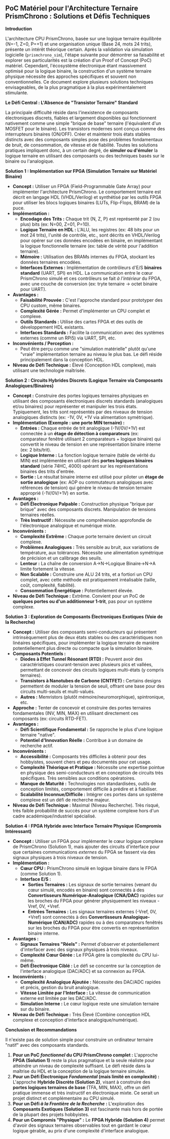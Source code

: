 ## PoC Matériel pour l'Architecture Ternaire PrismChrono : Solutions et Défis Techniques

**Introduction**

L'architecture CPU PrismChrono, basée sur une logique ternaire équilibrée {N=-1, Z=0, P=+1} et une organisation unique (Base 24, mots 24 trits), présente un intérêt théorique certain. Après la validation via simulation logicielle (`prismchrono_sim`), l'étape suivante pour démontrer sa faisabilité et explorer ses particularités est la création d'un Proof of Concept (PoC) matériel. Cependant, l'écosystème électronique étant massivement optimisé pour la logique binaire, la construction d'un système ternaire physique nécessite des approches spécifiques et souvent non conventionnelles. Ce document explore plusieurs solutions techniques envisageables, de la plus pragmatique à la plus expérimentalement stimulante.

**Le Défi Central : L'Absence de "Transistor Ternaire" Standard**

La principale difficulté réside dans l'inexistence de composants électroniques discrets, fiables et largement disponibles qui fonctionnent nativement comme une simple "brique de base" ternaire (l'équivalent d'un MOSFET pour le binaire). Les transistors modernes sont conçus comme des interrupteurs binaires (ON/OFF). Créer et maintenir trois états stables distincts avec des composants simples pose des problèmes fondamentaux de bruit, de consommation, de vitesse et de fiabilité. Toutes les solutions pratiques impliquent donc, à un certain degré, de **simuler ou d'émuler** la logique ternaire en utilisant des composants ou des techniques basés sur le binaire ou l'analogique.

**Solution 1 : Implémentation sur FPGA (Simulation Ternaire sur Matériel Binaire)**

*   **Concept :** Utiliser un FPGA (Field-Programmable Gate Array) pour implémenter l'architecture PrismChrono. Le comportement ternaire est décrit en langage HDL (VHDL/Verilog) et synthétisé par les outils FPGA pour utiliser les blocs logiques binaires (LUTs, Flip-Flops, BRAM) de la puce.
*   **Implémentation :**
    *   **Encodage des Trits :** Chaque trit {N, Z, P} est représenté par 2 (ou plus) bits (ex: N=00, Z=01, P=10).
    *   **Logique Ternaire en HDL :** L'ALU, les registres (ex: 48 bits pour un mot 24 trits), l'unité de contrôle, etc., sont décrits en VHDL/Verilog pour opérer sur ces données encodées en binaire, en implémentant la logique fonctionnelle ternaire (ex: table de vérité pour l'addition ternaire).
    *   **Mémoire :** Utilisation des BRAMs internes du FPGA, stockant les données ternaires encodées.
    *   **Interfaces Externes :** Implémentation de contrôleurs d'E/S **binaires standard** (UART, SPI) en HDL. La communication entre le cœur PrismChrono simulé et ces contrôleurs se fait *à l'intérieur* du FPGA, avec une couche de conversion (ex: tryte ternaire -> octet binaire pour UART).
*   **Avantages :**
    *   **Faisabilité Prouvée :** C'est l'approche standard pour prototyper des CPU custom, même binaires.
    *   **Complexité Gérée :** Permet d'implémenter un CPU complet et complexe.
    *   **Outils Standards :** Utilise des cartes FPGA et des outils de développement HDL existants.
    *   **Interfaces Standards :** Facilite la communication avec des systèmes externes (comme un RPi5) via UART, SPI, etc.
*   **Inconvénients / Perception :**
    *   Peut être perçu comme une "simulation matérielle" plutôt qu'une "vraie" implémentation ternaire au niveau le plus bas. Le défi réside principalement dans la conception HDL.
*   **Niveau de Défi Technique :** Élevé (Conception HDL complexe), mais utilisant une technologie maîtrisée.

**Solution 2 : Circuits Hybrides Discrets (Logique Ternaire via Composants Analogiques/Binaires)**

*   **Concept :** Construire des portes logiques ternaires physiques en utilisant des composants électroniques discrets standards (analogiques et/ou binaires) pour représenter et manipuler les trois états. Typiquement, les trits sont représentés par des niveaux de tension analogiques distincts (ex: -1V, 0V, +1V via alimentation symétrique).
*   **Implémentation (Exemple : une porte MIN ternaire) :**
    *   **Entrées :** Chaque entrée de trit analogique (-1V/0V/+1V) est connectée à un **étage de détection à comparateurs** (ex: comparateur fenêtré utilisant 2 comparateurs + logique binaire) qui convertit le niveau de tension en une représentation binaire interne (ex: 2 bits/trit).
    *   **Logique Interne :** La fonction logique ternaire (table de vérité du MIN) est implémentée en utilisant des **portes logiques binaires standard** (série 74HC, 4000) opérant sur les représentations binaires des trits d'entrée.
    *   **Sortie :** Le résultat binaire interne est utilisé pour piloter un **étage de sortie analogique** (ex: AOP ou commutateurs analogiques avec références de tension) qui génère le niveau de tension ternaire approprié (-1V/0V/+1V) en sortie.
*   **Avantages :**
    *   **Défi Électronique Palpable :** Construction physique "brique par brique" avec des composants discrets. Manipulation de tensions ternaires réelles.
    *   **Très Instructif :** Nécessite une compréhension approfondie de l'électronique analogique et numérique mixte.
*   **Inconvénients :**
    *   **Complexité Extrême :** Chaque porte ternaire devient un circuit complexe.
    *   **Problèmes Analogiques :** Très sensible au bruit, aux variations de température, aux tolérances. Nécessite une alimentation symétrique de précision et un calibrage des seuils.
    *   **Lenteur :** La chaîne de conversion A->N->Logique Binaire->N->A limite fortement la vitesse.
    *   **Non Scalable :** Construire une ALU 24 trits, et a fortiori un CPU complet, avec cette méthode est pratiquement irréalisable (taille, coût, complexité, fiabilité).
    *   **Consommation Énergétique :** Potentiellement élevée.
*   **Niveau de Défi Technique :** Extrême. Convient pour un PoC de **quelques portes ou d'un additionneur 1-trit**, pas pour un système complexe.

**Solution 3 : Exploration de Composants Électroniques Exotiques (Voie de la Recherche)**

*   **Concept :** Utiliser des composants semi-conducteurs qui présentent intrinsèquement plus de deux états stables ou des caractéristiques non linéaires spécifiques, pour implémenter la logique ternaire de manière potentiellement plus directe ou compacte que la simulation binaire.
*   **Composants Potentiels :**
    *   **Diodes à Effet Tunnel Résonant (RTD) :** Peuvent avoir des caractéristiques courant-tension avec plusieurs pics et vallées, permettant de concevoir des circuits logiques multi-états (y compris ternaires).
    *   **Transistors à Nanotubes de Carbone (CNTFET) :** Certains designs permettent de moduler la tension de seuil, offrant une base pour des circuits multi-seuils et multi-valués.
    *   **Autres :** Memristors (plutôt mémoire/neuromorphique), spintronique, etc.
*   **Approche :** Tenter de concevoir et construire des portes ternaires fondamentales (INV, MIN, MAX) en utilisant directement ces composants (ex: circuits RTD-FET).
*   **Avantages :**
    *   **Défi Scientifique Fondamental :** Se rapproche le plus d'une logique ternaire "native".
    *   **Potentiel d'Innovation Réelle :** Contribue à un domaine de recherche actif.
*   **Inconvénients :**
    *   **Accessibilité :** Composants très difficiles à obtenir pour des hobbyistes, souvent chers et peu documentés pour cet usage.
    *   **Complexité Théorique et Pratique :** Nécessite une expertise pointue en physique des semi-conducteurs et en conception de circuits très spécifiques. Très sensibles aux conditions opératoires.
    *   **Manque de Maturité :** Technologies non standardisées, outils de conception limités, comportement difficile à prédire et à fiabiliser.
    *   **Scalabilité Inconnue/Difficile :** Intégrer ces portes dans un système complexe est un défi de recherche majeur.
*   **Niveau de Défi Technique :** Maximal (Niveau Recherche). Très risqué, très faible probabilité de succès pour un système complexe hors d'un cadre académique/industriel spécialisé.

**Solution 4 : FPGA Hybride avec Interface Ternaire Physique (Compromis Intéressant)**

*   **Concept :** Utiliser un FPGA pour implémenter le cœur logique complexe de PrismChrono (Solution 1), mais ajouter des circuits d'interface pour que certaines communications *externes* du FPGA se fassent via des signaux physiques à trois niveaux de tension.
*   **Implémentation :**
    *   **Cœur CPU :** PrismChrono simulé en logique binaire dans le FPGA (comme Solution 1).
    *   **Interface E/S :**
        *   **Sorties Ternaires :** Les signaux de sortie ternaires (venant du cœur simulé, encodés en binaire) sont connectés à des **Convertisseurs Numérique-Analogique (CNA/DAC)** rapides sur les broches du FPGA pour générer physiquement les niveaux -Vref, 0V, +Vref.
        *   **Entrées Ternaires :** Les signaux ternaires externes (-Vref, 0V, +Vref) sont connectés à des **Convertisseurs Analogique-Numérique (CAN/ADC)** rapides ou à des comparateurs fenêtrés sur les broches du FPGA pour être convertis en représentation binaire interne.
*   **Avantages :**
    *   **Signaux Ternaires "Réels" :** Permet d'observer et potentiellement d'interfacer avec des signaux physiques à trois niveaux.
    *   **Complexité Cœur Gérée :** Le FPGA gère la complexité du CPU lui-même.
    *   **Défi Électronique Ciblé :** Le défi se concentre sur la conception de l'interface analogique (DAC/ADC) et sa connexion au FPGA.
*   **Inconvénients :**
    *   **Complexité Analogique Ajoutée :** Nécessite des DAC/ADC rapides et précis, gestion du bruit analogique.
    *   **Vitesse Limitée par l'Interface :** La vitesse de communication externe est limitée par les DAC/ADC.
    *   **Simulation Interne :** Le cœur logique reste une simulation ternaire sur du binaire.
*   **Niveau de Défi Technique :** Très Élevé (Combine conception HDL complexe et conception d'interface analogique/numérique).

**Conclusion et Recommandations**

Il n'existe pas de solution simple pour construire un ordinateur ternaire "natif" avec des composants standards.

1.  **Pour un PoC *fonctionnel* du CPU PrismChrono complet :** L'approche **FPGA (Solution 1)** reste la plus pragmatique et la seule réaliste pour atteindre un niveau de complexité suffisant. Le défi réside dans la maîtrise du HDL et la conception de la logique ternaire simulée.
2.  **Pour un Défi Électronique *Fondamental* (mais limité en complexité) :** L'approche **Hybride Discrète (Solution 2)**, visant à construire des **portes logiques ternaires de base** (TFA, MIN, MAX), offre un défi pratique immense et très instructif en électronique mixte. Ce serait un projet distinct et complémentaire au CPU simulé.
3.  **Pour un Défi *à la Frontière de la Recherche* :** L'exploration des **Composants Exotiques (Solution 3)** est fascinante mais hors de portée de la plupart des projets hobbyistes.
4.  **Pour un Compromis "Physique" :** Le **FPGA Hybride (Solution 4)** permet d'avoir des signaux ternaires observables tout en gardant le cœur logique gérable, au prix d'une complexité d'interface analogique.

